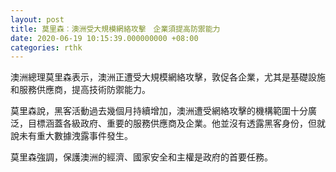```yaml
---
layout: post
title: 莫里森︰澳洲受大規模網絡攻擊　企業須提高防禦能力
date: 2020-06-19 10:15:39.000000000 +08:00
categories: rthk
---
```


澳洲總理莫里森表示，澳洲正遭受大規模網絡攻擊，敦促各企業，尤其是基礎設施和服務供應商，提高技術防禦能力。

莫里森說，黑客活動過去幾個月持續增加，澳洲遭受網絡攻擊的機構範圍十分廣泛，目標涵蓋各級政府、重要的服務供應商及企業。他並沒有透露黑客身份，但就說未有重大數據洩露事件發生。

莫里森強調，保護澳洲的經濟、國家安全和主權是政府的首要任務。
